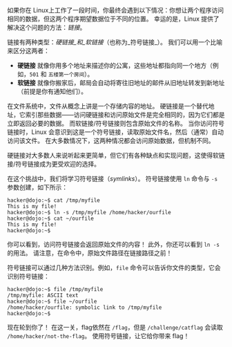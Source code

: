 如果你在 Linux上工作了一段时间，你最终会遇到以下情况：你想让两个程序访问相同的数据，但这两个程序期望数据位于不同的位置。
幸运的是，Linux 提供了解决这个问题的方法：_链接_。

链接有两种类型：_硬链接_和_软链接_（也称为_符号链接_）。
我们可以用一个比喻来区分这两者：

- **硬链接** 就像你用多个地址来描述你的公寓，这些地址都指向同一个地方（例如，`501` 和 `五楼第一个房间`）。
- **软链接** 就像你搬家后，邮局会自动将寄往旧地址的邮件从旧地址转发到新地址（前提是你有通知他们）。

在文件系统中，文件从概念上讲是一个存储内容的地址。
硬链接是一个替代地址，它索引那些数据——访问硬链接和访问原始文件是完全相同的，因为它们都是立即返回必要的数据。
而软链接/符号链接则包含原始文件的名称。
当你访问符号链接时，Linux 会意识到这是一个符号链接，读取原始文件名，然后（通常）自动访问该文件。
在大多数情况下，这两种情况都会访问原始数据，但机制不同。

硬链接对大多数人来说听起来更简单，但它们有各种缺点和实现问题，这使得软链接/符号链接成为更受欢迎的选择。

在这个挑战中，我们将学习符号链接（_symlinks_）。
符号链接使用 `ln` 命令与 `-s` 参数创建，如下所示：

```console
hacker@dojo:~$ cat /tmp/myfile
This is my file!
hacker@dojo:~$ ln -s /tmp/myfile /home/hacker/ourfile
hacker@dojo:~$ cat ~/ourfile
This is my file!
hacker@dojo:~$
```

你可以看到，访问符号链接会返回原始文件的内容！
此外，你还可以看到 `ln -s` 的用法。
请注意，在命令中，原始文件路径在链接路径之前！

符号链接可以通过几种方法识别。例如，`file` 命令可以告诉你文件的类型，它会识别符号链接：

```console
hacker@dojo:~$ file /tmp/myfile
/tmp/myfile: ASCII text
hacker@dojo:~$ file ~/ourfile
/home/hacker/ourfile: symbolic link to /tmp/myfile
hacker@dojo:~$
```

现在轮到你了！
在这一关，flag依然在 `/flag`，但是 `/challenge/catflag` 会读取 `/home/hacker/not-the-flag`。
使用符号链接，让它给你带来 flag！

